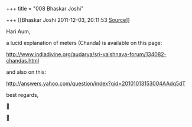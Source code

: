 +++
title = "008 Bhaskar Joshi"

+++
[[Bhaskar Joshi	2011-12-03, 20:11:53 [Source](https://groups.google.com/g/samskrita/c/0UKbW_hqIFM)]]



Hari Aum,

a lucid explanation of meters (Chanda) is available on this page:

<http://www.indiadivine.org/audarya/sri-vaishnava-forum/134082-chandas.html>

and also on this:

<http://answers.yahoo.com/question/index?qid=20101013153004AAdq5dT>

  
  
best regards,  






